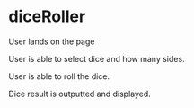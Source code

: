 # diceRoller

User lands on the page

User is able to select dice and how many sides.

User is able to roll the dice.

Dice result is outputted and displayed.
